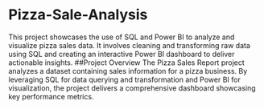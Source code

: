 # Pizza-Sale-Analysis
This project showcases the use of SQL and Power BI to analyze and visualize pizza sales data. It involves cleaning and transforming raw data using SQL and creating an interactive Power BI dashboard to deliver actionable insights.
##Project Overview
The Pizza Sales Report project analyzes a dataset containing sales information for a pizza business. By leveraging SQL for data querying and transformation and Power BI for visualization, the project delivers a comprehensive dashboard showcasing key performance metrics.
